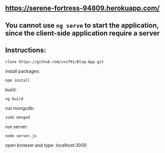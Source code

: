 ## https://serene-fortress-94809.herokuapp.com/

## You cannot use ```ng serve``` to start the application, since the client-side application require a server

## Instructions:
```
clone https://github.com/svsf91/Blog-App.git
```
install packages:
```
npm install
```
build:
```
ng build
```
run mongodb:
```
sudo mongod
```
run server:
```
node server.js
```
open browser and type: localhost:3000

